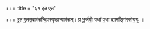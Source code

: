 +++
title = "६१ इत एत"

+++
इ॒त ए॒तउ॒दारु॑हन्दि॒वस्पृ॒ष्ठान्यारु॑हन्। प्र भू॒र्जयो॒ यथा॑ प॒था द्यामङ्गि॑रसोय॒युः ॥